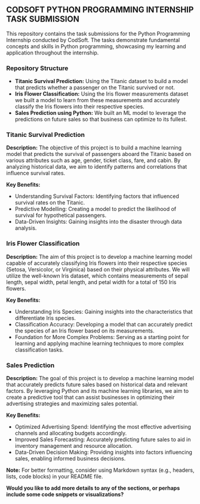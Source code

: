 ## CODSOFT PYTHON PROGRAMMING INTERNSHIP TASK SUBMISSION

This repository contains the task submissions for the Python Programming Internship conducted by CodSoft. The tasks demonstrate fundamental concepts and skills in Python programming, showcasing my learning and application throughout the internship.

### Repository Structure

* **Titanic Survival Prediction:** Using the Titanic dataset to build a model that predicts whether a passenger on the Titanic survived or not. 
* **Iris Flower Classification:** Using the Iris flower measurements dataset we built a model to learn from these measurements and accurately classify the Iris flowers into their respective species.
* **Sales Prediction using Python:** We built an ML model to leverage the predictions on future sales so that business can optimize to its fullest.

### Titanic Survival Prediction

**Description:**
The objective of this project is to build a machine learning model that predicts the survival of passengers aboard the Titanic based on various attributes such as age, gender, ticket class, fare, and cabin. By analyzing historical data, we aim to identify patterns and correlations that influence survival rates.

**Key Benefits:**
* Understanding Survival Factors: Identifying factors that influenced survival rates on the Titanic.
* Predictive Modelling: Creating a model to predict the likelihood of survival for hypothetical passengers.
* Data-Driven Insights: Gaining insights into the disaster through data analysis.

### Iris Flower Classification

**Description:**
The aim of this project is to develop a machine learning model capable of accurately classifying Iris flowers into their respective species (Setosa, Versicolor, or Virginica) based on their physical attributes. We will utilize the well-known Iris dataset, which contains measurements of sepal length, sepal width, petal length, and petal width for a total of 150 Iris flowers.

**Key Benefits:**
* Understanding Iris Species: Gaining insights into the characteristics that differentiate Iris species. 
* Classification Accuracy: Developing a model that can accurately predict the species of an Iris flower based on its measurements. 
* Foundation for More Complex Problems: Serving as a starting point for learning and applying machine learning techniques to more complex classification tasks.

### Sales Prediction 

**Description:** 
The goal of this project is to develop a machine learning model that accurately predicts future sales based on historical data and relevant factors. By leveraging Python and its machine learning libraries, we aim to create a predictive tool that can assist businesses in optimizing their advertising strategies and maximizing sales potential.

**Key Benefits:**
* Optimized Advertising Spend: Identifying the most effective advertising channels and allocating budgets accordingly. 
* Improved Sales Forecasting: Accurately predicting future sales to aid in inventory management and resource allocation. 
* Data-Driven Decision Making: Providing insights into factors influencing sales, enabling informed business decisions.
 
**Note:** For better formatting, consider using Markdown syntax (e.g., headers, lists, code blocks) in your README file. 
 
**Would you like to add more details to any of the sections, or perhaps include some code snippets or visualizations?** 
